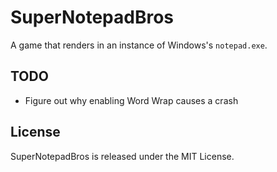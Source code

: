 # SuperNotepadBros

A game that renders in an instance of Windows's `notepad.exe`.

## TODO

- Figure out why enabling Word Wrap causes a crash

## License

SuperNotepadBros is released under the MIT License.
